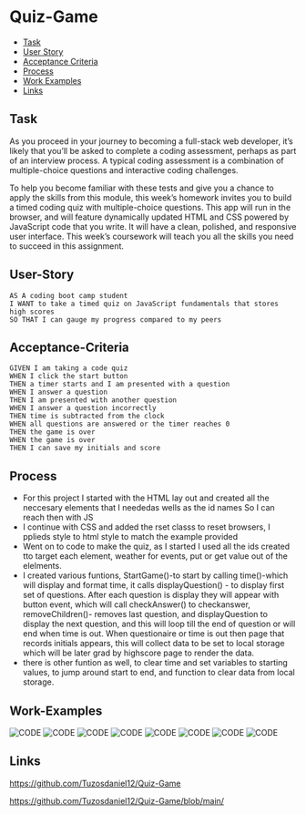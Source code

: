 # Quiz-Game
* [Task](#Task)
* [User Story](#User-Story)
* [Acceptance Criteria](#Acceptance-Criteria)
* [Process](#Process)
* [Work Examples](#Work-Examples)
* [Links](#Links)

## Task

As you proceed in your journey to becoming a full-stack web developer, it’s likely that you’ll be asked to complete a coding assessment, perhaps as part of an interview process. A typical coding assessment is a combination of multiple-choice questions and interactive coding challenges. 

To help you become familiar with these tests and give you a chance to apply the skills from this module, this week’s homework invites you to build a timed coding quiz with multiple-choice questions. This app will run in the browser, and will feature dynamically updated HTML and CSS powered by JavaScript code that you write. It will have a clean, polished, and responsive user interface. This week’s coursework will teach you all the skills you need to succeed in this assignment.


## User-Story

```
AS A coding boot camp student
I WANT to take a timed quiz on JavaScript fundamentals that stores high scores
SO THAT I can gauge my progress compared to my peers
```


## Acceptance-Criteria

```
GIVEN I am taking a code quiz
WHEN I click the start button
THEN a timer starts and I am presented with a question
WHEN I answer a question
THEN I am presented with another question
WHEN I answer a question incorrectly
THEN time is subtracted from the clock
WHEN all questions are answered or the timer reaches 0
THEN the game is over
WHEN the game is over
THEN I can save my initials and score
```


## Process
* For this project I started with the HTML lay out and created all the neccesary elements that I neededas wells as the id names So I can reach then with JS 
* I continue with CSS and added the rset classs to reset browsers, I pplieds style to html style to match the example provided
* Went on to code to make the quiz, as I started  I used all the ids created tto target each element, weather for events, put or get value out of the elelments.
* I created  various funtions, StartGame()-to start by calling time()-which will display and format time, it calls displayQuestion() - to display first set of questions. After each question is display they will appear with button event, which will call checkAnswer() to checkanswer, removeChildren()- removes last question, and displayQuestion to display the next question, and this will loop till the end of question or will end when time is out. When questionaire or time is out then page that records initials appears, this will collect data to be set to local storage which will be later grad by highscore page to render the data.
* there is other funtion as well, to clear time and set variables to starting values, to jump around start to end, and function to clear data from local storage.  


## Work-Examples
![CODE](https://github.com/Tuzosdaniel12/Quiz-Game/blob/main/assets/images/code-01.png)
![CODE](https://github.com/Tuzosdaniel12/Quiz-Game/blob/main/assets/images/code-02.png)
![CODE](https://github.com/Tuzosdaniel12/Quiz-Game/blob/main/assets/images/code-03.png)
![CODE](https://github.com/Tuzosdaniel12/Quiz-Game/blob/main/assets/images/code-04.png)
![CODE](https://github.com/Tuzosdaniel12/Quiz-Game/blob/main/assets/images/code-05.png)
![CODE](https://github.com/Tuzosdaniel12/Quiz-Game/blob/main/assets/images/code-06.png)
![CODE](https://github.com/Tuzosdaniel12/Quiz-Game/blob/main/assets/images/code-07.png)
![CODE](https://github.com/Tuzosdaniel12/Quiz-Game/blob/main/assets/images/code-08.png)

## Links
https://github.com/Tuzosdaniel12/Quiz-Game

https://github.com/Tuzosdaniel12/Quiz-Game/blob/main/

